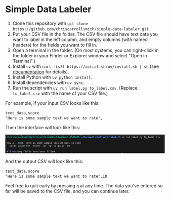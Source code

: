 # Simple Data Labeler

1. Clone this repository with `git clone https://github.com/chriscarrollsmith/simple-data-labeler.git`.
1. Put your CSV file in the folder. The CSV file should have text data you want to label in the left column, and empty columns (with named headers) for the fields you want to fill in.
1. Open a terminal in the folder. (On most systems, you can right-click in the folder in your Finder or Explorer window and select "Open in Terminal".)
1. Install `uv` with `curl -LsSf https://astral.sh/uv/install.sh | sh` (see [documentation](https://docs.astral.sh/uv/getting-started/installation/) for details).
1. Install Python with `uv python install`.
1. Install dependencies with `uv sync`.
1. Run the script with `uv run label.py to_label.csv`. (Replace `to_label.csv` with the name of your CSV file.)

For example, if your input CSV looks like this:

``` csv
text_data,score
"Here is some sample text we want to rate",
```

Then the interface will look like this:

![Example interface](example.png)

And the output CSV will look like this:

``` csv
text_data,score
"Here is some sample text we want to rate",10
```

Feel free to quit early by pressing `q` at any time. The data you've entered so far will be saved to the CSV file, and you can continue later.